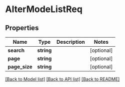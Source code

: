 # AlterModeListReq

## Properties
Name | Type | Description | Notes
------------ | ------------- | ------------- | -------------
**search** | **string** |  | [optional] 
**page** | **string** |  | [optional] 
**page_size** | **string** |  | [optional] 

[[Back to Model list]](../README.md#documentation-for-models) [[Back to API list]](../README.md#documentation-for-api-endpoints) [[Back to README]](../README.md)


